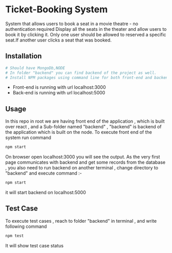 # Ticket-Booking System

System that allows users to book a seat in a movie theatre - no authentication required
Display all the seats in the theater and allow users to book it by clicking it. Only one user should be allowed to reserved a specific seat.If another user clicks a seat that was booked.

## Installation
```bash
# Should have MongoDb,NODE 
# In folder "backend" you can find backend of the project as well.
# Install NPM packages using command line for both front-end and backend directory for node-module.

```

* Front-end is running with url localhost:3000
* Back-end is running with url localhost:5000 

## Usage
In this repo in root we are having front end of the application , which is built over react , and a Sub-folder named "backend" , "backend" is backend of the application which is built on the node. To execute front end of the system run command

```bash 
npm start
```
On browser open localhost:3000 you will see the output. As the very first page communicates with backend and get some records from the database , you also need to run backend on another terminal , change directory to "backend" and execute command :-

```bash 
npm start 
```
it will start backend on localhost:5000

## Test Case
To execute test cases , reach to folder "backend" in terminal , and write following command

```bash 
npm test
 ```
It will show test case status
